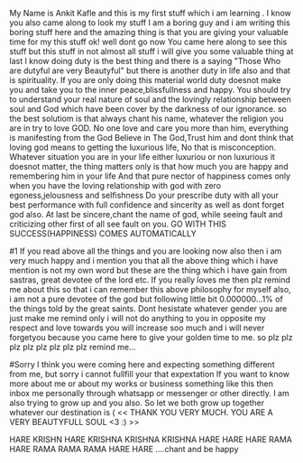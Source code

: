 My Name is Ankit Kafle and this is my first stuff which i am learning . I know you also came along to look my stuff
I am a boring guy and i am writing this boring stuff here and the amazing thing is that you are giving your valuable time for my this stuff ok! well dont go now
You came here along to see this stuff but this stuff in not almost all stuff i will give you some valuable thing at last
I know doing duty is the best thing and there is a saying "Those Who are dutyful are very Beautyful" but there is another duty in life also and that is spirituality.
If you are only doing this material world duty doesnot make you and take you to the inner peace,blissfullness and happy. 
You should try to understand your real nature of soul and the lovingly relationship between soul and God which have been cover by the darkness of our ignorance.
so the best solutiom is that always chant his name, whatever the religion you are in try to love GOD. No one love and care you more than him, everything is manifesting from the God
Believe in The God,Trust him and dont think that loving god means to getting the luxurious life, No that is misconception.
Whatever situation you are in your life either luxuriou or non luxurious it doesnot matter, the thing matters only is that how much you are happy and remembering him in your life
And that pure nector of happiness comes only when you have the loving relationship with god with zero egoness,jelousness and selfishness
Do your prescribe duty with all your best performance with full confidence and sincerity as well as dont forget god also. 
At last be sincere,chant the name of god, while seeing fault and criticizing other first of all see fault on you. GO WITH THIS SUCCESS(HAPPINESS) COMES AUTOMATICALLY



#1
If you read above all the things and you are looking now also then i am very much happy and i mention you that all the above thing which i have mention is not my own word 
but these are the thing which i have gain from sastras, great devotee of the lord etc. If you really loves me then plz remind me about this so that i can remember this above philosophy 
for myself also, i am not a pure devotee of the god but following little bit 0.000000...1% of the things told by the great saints. Dont hesistate whatever gender you are just make me remind only
i will not do anything to you in opposite my respect and love towards you will increase soo much and i will never forgetyou because you came here to give your golden time to me. 
so plz plz plz plz plz plz plz plz remind me...

#Sorry
I think you were coming here and expecting something different from me, but sorry i cannot fullfill your that expextation
If you want to know more about me or about my works or business something like this then inbox me personally through whatsapp or messenger or other directly.
I am also trying to grow up and you also. So let we both grow up together whatever our destination is
 (    << THANK YOU VERY MUCH. YOU ARE A VERY BEAUTYFULL SOUL <3  :)   >>



HARE KRISHN HARE KRISHNA KRISHNA KRISHNA HARE HARE
HARE RAMA HARE RAMA RAMA RAMA HARE HARE
            ....chant and be happy






